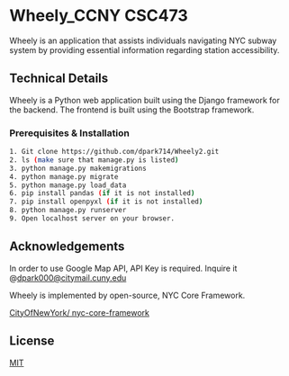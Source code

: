 # Wheely_CCNY CSC473

Wheely is an application that assists individuals navigating NYC subway system by providing essential information regarding station accessibility. 

## Technical Details
Wheely is a Python web application built using the Django framework for the backend. The frontend is built using the Bootstrap framework. 

### Prerequisites & Installation

```bash
1. Git clone https://github.com/dpark714/Wheely2.git
2. ls (make sure that manage.py is listed)
3. python manage.py makemigrations
4. python manage.py migrate
5. python manage.py load_data
6. pip install pandas (if it is not installed)
7. pip install openpyxl (if it is not installed)
8. python manage.py runserver
9. Open localhost server on your browser.
```


## Acknowledgements
In order to use Google Map API, API Key is required. Inquire it @dpark000@citymail.cuny.edu

Wheely is implemented by open-source, NYC Core Framework.

[CityOfNewYork/ nyc-core-framework](https://github.com/CityOfNewYork/nyc-core-framework/tree/master)


## License

[MIT](https://choosealicense.com/licenses/mit/)

